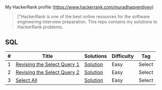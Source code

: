My HackerRank profile (https://www.hackerrank.com/muradhaqverdiyev) 

> ["HackerRank is one of the best online resources for the software engineering interview preparation. This repo contains my solutions to HackerRank problems.

## SQL

|  #  |      Title     |   Solutions   | Difficulty  | Tag                   
|-----|----------------|---------------|-------------|-------------
|1|[Revising the Select Query 1](https://www.hackerrank.com/challenges/revising-the-select-query)|[Solution](sql/revising-select-query-1/solution.sql.txt) |Easy|Select|
|2|[Revising the Select Query 2](https://www.hackerrank.com/challenges/revising-the-select-query-2)|[Solution](sql/revising-select-query-2/solution.sql.txt) |Easy|Select|
|3|[Select All](https://www.hackerrank.com/challenges/select-all-sql)|[Solution](sql/select-all/solution.sql.txt) |Easy|Select|
